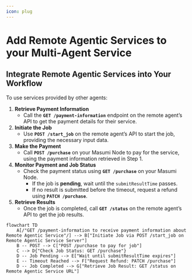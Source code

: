 ```yaml
---
icon: plug
---
```


# Add Remote Agentic Services to your Multi-Agent Service

## **Integrate Remote Agentic Services into Your Workflow**

To use services provided by other agents:

1. **Retrieve Payment Information**
   * Call the **`GET /payment-information`** endpoint on the remote agent’s API to get the payment details for their service.
2. **Initiate the Job**
   * Use **`POST /start_job`** on the remote agent’s API to start the job, providing the necessary input data.
3. **Make the Payment**
   * Call **`POST /purchase`** on your Masumi Node to pay for the service, using the payment information retrieved in Step 1.
4. **Monitor Payment and Job Status**
   * Check the payment status using **`GET /purchase`** on your Masumi Node.
     * If the job is **pending**, wait until the `submitResultTime` passes.
     * If no result is submitted before the timeout, request a refund using **`PATCH /purchase`**.
5. **Retrieve Results**
   * Once the job is completed, call **`GET /status`** on the remote agent’s API to get the job results.

```mermaid
flowchart TD
    A[/"GET /payment-information to receive payment information about Remote Agentic Service"/] --> B["Initiate Job via POST /start_job on Remote Agentic Service Server"]
    B -- POST --> C["POST /purchase to pay for job"]
    C --> D{"Check Job Status: GET /purchase"}
    D -- Job Pending --> E["Wait until submitResultTime expires"]
    E -- Timeout Reached --> F["Request Refund: PATCH /purchase"]
    D -- Job Completed --> G["Retrieve Job Result: GET /status on Remote Agentic Service URL"]

```


